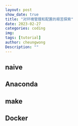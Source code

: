 ```yaml
---
layout: post
show_date: true
title: "对环境管理和配置的艰苦探索"
date: 2023-02-27
categories: coding
img:
tags: [tutorial]
author: cheungwong
Description: ""
---
```


## naive

## Anaconda

## make

## Docker